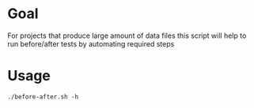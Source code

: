 # Goal

For projects that produce large amount of data files this script will help to run before/after tests by automating required steps

# Usage

`./before-after.sh -h`
